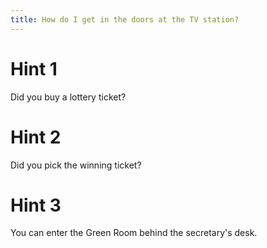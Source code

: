 ```yaml
---
title: How do I get in the doors at the TV station?
---
```

# Hint 1
Did you buy a lottery ticket?

# Hint 2
Did you pick the winning ticket?

# Hint 3
You can enter the Green Room behind the secretary's desk.

